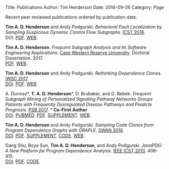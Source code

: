 Title: Publications
Author: Tim Henderson
Date: 2014-09-26
Category: Page

Recent peer reviewed publications ordered by publication date.

**Tim A. D. Henderson** and Andy Podgurski.
*Behavioral Fault Localization by Sampling Suspicious Dynamic Control Flow
Subgraphs*.  [ICST 2018](http://www.es.mdh.se/icst2018/).
<br/>
DOI.
[PDF]({filename}/pdfs/icst-2018.pdf).
[WEB]({filename}/papers/2018-icst.md).

**Tim A. D. Henderson**. *Frequent Subgraph Analysis and its Software Engineering Applications*.
[Case Western Reserve University](http://case.edu/). Doctoral Dissertation. 2017.
<br/>
[PDF]({filename}/pdfs/dissertation.pdf).
[WEB]({filename}/papers/2017-dissertation.md).

**Tim A. D. Henderson** and Andy Podgurski.
*Rethinking Dependence Clones*.
[IWSC 2017](https://iwsc2017.github.io/).
<br/>
[DOI](https://doi.org/10.1109/IWSC.2017.7880512).
[PDF]({filename}/pdfs/iwsc-2017.pdf).
[WEB]({filename}/papers/2017-iwsc.md).

A. Durmaz\*, **T. A. D. Henderson**\*, D.  Brubaker, and G. Bebek. *Frequent
Subgraph Mining of Personalized Signaling Pathway Networks Groups Patients with
Frequently Dysregulated Disease Pathways and Predicts Prognosis.*
[PSB 2017](http://psb.stanford.edu/).  \* **Co-First Author**
<br/>
[DOI](http://dx.doi.org/10.1142/9789813207813\_0038).
[PUBMED](https://www.ncbi.nlm.nih.gov/pubmed/27896993).
[PDF]({filename}/pdfs/psb-2017.pdf).
[SUPPLEMENT]({filename}/pdfs/psb-2017-supplemental.pdf).
[WEB]({filename}/papers/2017-psb.md).

**Tim A. D. Henderson** and Andy Podgurski. *Sampling Code Clones from Program
Dependence Graphs with GRAPLE*.
[SWAN 2016](http://softwareanalytics.ca/swan16/Home.html).
<br/>
[DOI](https://dx.doi.org/10.1145/2989238.2989241).
[PDF]({filename}/pdfs/swan-2016.pdf).
[SUPPLEMENT]({filename}/pdfs/swan-2016-supplemental.pdf).
[CODE](https://github.com/timtadh/graple).
[WEB]({filename}/papers/2016-swan.md).

Gang Shu, Boya Sun, **Tim A. D. Henderson**, and Andy Podgurski. *JavaPDG: A New
Platform for Program Dependence Analysis*. [IEEE ICST 2013](http://www.icst.lu/). 408-415.
<br/>
[DOI](https://dx.doi.org/10.1109/ICST.2013.57).
[PDF]({filename}/pdfs/javapdg.pdf).
[CODE]({filename}/tars/javapdg.jar).
